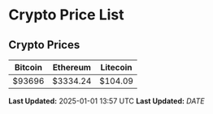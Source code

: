 # Crypto Price List

## Crypto Prices
| Bitcoin | Ethereum | Litecoin |
| ------- | -------- | -------- |
| $93696 | $3334.24 | $104.09 |
**Last Updated:** 2025-01-01 13:57 UTC
**Last Updated:** $DATE$
